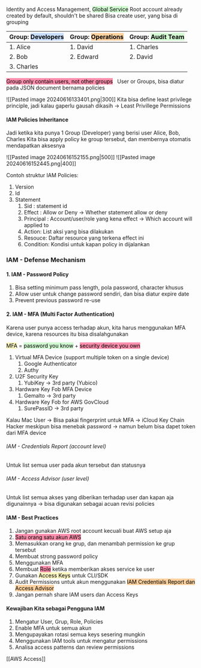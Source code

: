 Identity and Access Management, <mark style="background: #BBFABBA6;">Global Service</mark>
Root account already created by default, shouldn't be shared
Bisa create user, yang bisa di grouping

| Group: <mark style="background: #ADCCFFA6;">Developers</mark> | Group: <mark style="background: #FFB86CA6;">Operations</mark> | Group: <mark style="background: #BBFABBA6;">Audit Team</mark> |
| ------------------------------------------------------------- | ------------------------------------------------------------- | ------------------------------------------------------------- |
| 1. Alice                                                      | 1. David                                                      | 1. Charles                                                    |
| 2. Bob                                                        | 2. Edward                                                     | 2. David                                                      |
| 3. Charles                                                    |                                                               |                                                               |
<mark style="background: #FF5582A6;">Group only contain users, not other groups</mark>
 
User or Groups, bisa diatur pada JSON document bernama policies

![[Pasted image 20240616133401.png|300]]
Kita bisa define least privilege principle, jadi kalau gaperlu gausah dikasih -> Least Privillege Permissions

#### IAM Policies Inheritance

Jadi ketika kita punya 1 Group (Developer) yang berisi user Alice, Bob, Charles
Kita bisa apply policy ke group tersebut, dan membernya otomatis mendapatkan aksesnya

![[Pasted image 20240616152155.png|500]]
![[Pasted image 20240616152445.png|400]]

Contoh struktur IAM Policies:
1. Version
2. Id
3. Statement
	1. Sid : statement id
	2. Effect : Allow or Deny -> Whether statement allow or deny
	3. Principal : Account/user/role yang kena effect -> Which account will applied to
	4. Action: List aksi yang bisa dilakukan
	5. Resouce: Daftar resource yang terkena effect ini
	6. Condition: Kondisi untuk kapan policy in dijalankan

### IAM - Defense Mechanism
#### 1. IAM - Password Policy
1. Bisa setting minimum pass length, pola password, character khusus
2. Allow user untuk change password sendiri, dan bisa diatur expire date
3. Prevent previous password re-use

#### 2. IAM - MFA (Multi Factor Authentication)
Karena user punya access terhadap akun, kita harus menggunakan MFA device, karena resources itu bisa disalahgunakan

<mark style="background: #FFF3A3A6;">MFA</mark> = <mark style="background: #BBFABBA6;">password you know</mark> + <mark style="background: #FF5582A6;">security device you own</mark>

1. Virtual MFA Device (support multiple token on a single device)
	1. Google Authenticator
	2. Authy
2. U2F Security Key
	1. YubiKey -> 3rd party (Yubico)
3. Hardware Key Fob MFA Device
	1. Gemalto -> 3rd party
4. Hardware Key Fob for AWS GovCloud
	1. SurePassID -> 3rd party

Kalau Mac User -> Bisa pakai fingerprint untuk MFA -> iCloud Key Chain
Hacker meskipun bisa menebak password -> namun belum bisa dapet token dari MFA device

###### IAM - Credentials Report (account level)
Untuk list semua user pada akun tersebut dan statusnya
###### IAM - Access Advisor (user level)
Untuk list semua akses yang diberikan terhadap user dan kapan aja digunainnya -> bisa digunakan sebagai acuan revisi policies

#### IAM - Best Practices
1. Jangan gunakan AWS root account kecuali buat AWS setup aja
2. <mark style="background: #FF5582A6;">Satu orang satu akun AWS</mark>
3. Memasukkan orang ke grup, dan menambah permission ke grup tersebut
4. Membuat strong password policy
5. Menggunakan MFA
6. Membuat <mark style="background: #FF5582A6;">Role</mark> ketika memberikan akses service ke user
7. Gunakan <mark style="background: #FFF3A3A6;">Access Keys</mark> untuk CLI/SDK
8. Audit Permissions untuk akun menggunakan <mark style="background: #FFB86CA6;">IAM Credentials Report dan Access Advisor</mark>
9. Jangan pernah share IAM users dan Access Keys

#### Kewajiban Kita sebagai Pengguna IAM
1. Mengatur User, Grup, Role, Policies
2. Enable MFA untuk semua akun
3. Mengupayakan rotasi semua keys sesering mungkin
4. Menggunakan IAM tools untuk mengatur permissions
5. Analisa access patterns dan review permissions


[[AWS Access]]
